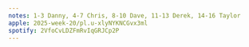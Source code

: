 ```yaml
---
notes: 1-3 Danny, 4-7 Chris, 8-10 Dave, 11-13 Derek, 14-16 Taylor
apple: 2025-week-20/pl.u-xlyNYKNCGvx3ml
spotify: 2VfoCvLDZFmRvIqGRJCp2P
---
```


